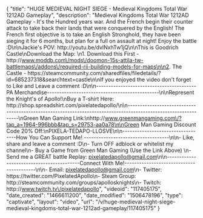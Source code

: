 {
    "title": "HUGE MEDIEVAL NIGHT SIEGE - Medieval Kingdoms Total War 1212AD Gameplay",
    "description": "Medieval Kingdoms Total War 1212AD Gameplay - It's the Hundred years war.  And the French begin their counter attack to take back their lands that were conquered by the English! The French first objective is to take an English Stronghold, they have been sieging it for 6 months, but plan for a full on assault at night!  Enjoy the battle :D\n\nJackie's POV: http:\/\/youtu.be\/dvlNxhTw1jQ\n\nThis is Goodrich Castle\nDownload the Map: \n1. Download this First - http:\/\/www.moddb.com\/mods\/doomon-15s-attila-tw-battlemaps\/addons\/required-rii-building-models-for-maps\n\n2. The Castle - https:\/\/steamcommunity.com\/sharedfiles\/filedetails\/?id=685237318&searchtext=castle\n\nIf you enjoyed the video don't forget to Like and Leave a comment :D\n\n-----------------------------------------PA Merchandise----------------------------------------------\n\nRepresent the Knight's of Apollo!\nBuy a T-shirt Here: http:\/\/shop.spreadshirt.com\/pixelatedapollo\/\n\n---------------------------------------------------------------------------------------------------------------\nGreen Man Gaming Link:\nhttp:\/\/www.greenmangaming.com\/?tap_a=1964-996bbb&tap_s=29753-aa0a78\n\nGreen Man Gaming Discount Code 20% Off:\nPIXELA-TEDAPO-LLOSVE\n\n----------------------------------How You Can Support Me! -----------------------------------\n\n- Like, share and leave a comment :D\n- Turn OFF adblock or whitelist my channel\n- Buy a Game from Green Man Gaming (Use the Link Above) \n- Send me a GREAT battle Replay: pixelatedapollo@gmail.com\n\n------------------------------------------Connect With Me!-----------------------------------------\n\n- Email: pixelatedapollo@gmail.com\n- Twitter: https:\/\/twitter.com\/PixelatedApollo\n- Steam Group:  http:\/\/steamcommunity.com\/groups\/apollosknights\n- Twitch: http:\/\/www.twitch.tv\/pixelatedapollo",
    "videoid": "117405175",
    "date_created": "1466611200",
    "date_modified": "1506478196",
    "type": "captivate",
    "layout": "video",
    "url": "\/v\/huge-medieval-night-siege-medieval-kingdoms-total-war-1212ad-gameplay\/117405175"
}